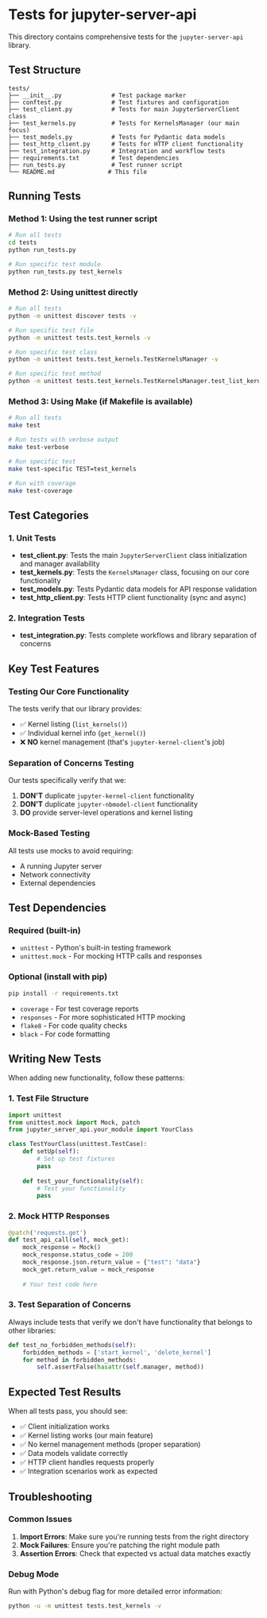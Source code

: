 # Tests for jupyter-server-api

This directory contains comprehensive tests for the `jupyter-server-api` library.

## Test Structure

```
tests/
├── __init__.py              # Test package marker
├── conftest.py              # Test fixtures and configuration  
├── test_client.py           # Tests for main JupyterServerClient class
├── test_kernels.py          # Tests for KernelsManager (our main focus)
├── test_models.py           # Tests for Pydantic data models
├── test_http_client.py      # Tests for HTTP client functionality
├── test_integration.py      # Integration and workflow tests
├── requirements.txt         # Test dependencies
├── run_tests.py             # Test runner script
└── README.md               # This file
```

## Running Tests

### Method 1: Using the test runner script
```bash
# Run all tests
cd tests
python run_tests.py

# Run specific test module
python run_tests.py test_kernels
```

### Method 2: Using unittest directly
```bash
# Run all tests
python -m unittest discover tests -v

# Run specific test file
python -m unittest tests.test_kernels -v

# Run specific test class
python -m unittest tests.test_kernels.TestKernelsManager -v

# Run specific test method
python -m unittest tests.test_kernels.TestKernelsManager.test_list_kernels_success -v
```

### Method 3: Using Make (if Makefile is available)
```bash
# Run all tests
make test

# Run tests with verbose output
make test-verbose

# Run specific test
make test-specific TEST=test_kernels

# Run with coverage
make test-coverage
```

## Test Categories

### 1. Unit Tests
- **test_client.py**: Tests the main `JupyterServerClient` class initialization and manager availability
- **test_kernels.py**: Tests the `KernelsManager` class, focusing on our core functionality
- **test_models.py**: Tests Pydantic data models for API response validation
- **test_http_client.py**: Tests HTTP client functionality (sync and async)

### 2. Integration Tests
- **test_integration.py**: Tests complete workflows and library separation of concerns

## Key Test Features

### Testing Our Core Functionality
The tests verify that our library provides:
- ✅ Kernel listing (`list_kernels()`)
- ✅ Individual kernel info (`get_kernel()`)
- ❌ **NO** kernel management (that's `jupyter-kernel-client`'s job)

### Separation of Concerns Testing
Our tests specifically verify that we:
1. **DON'T** duplicate `jupyter-kernel-client` functionality
2. **DON'T** duplicate `jupyter-nbmodel-client` functionality  
3. **DO** provide server-level operations and kernel listing

### Mock-Based Testing
All tests use mocks to avoid requiring:
- A running Jupyter server
- Network connectivity
- External dependencies

## Test Dependencies

### Required (built-in)
- `unittest` - Python's built-in testing framework
- `unittest.mock` - For mocking HTTP calls and responses

### Optional (install with pip)
```bash
pip install -r requirements.txt
```

- `coverage` - For test coverage reports
- `responses` - For more sophisticated HTTP mocking
- `flake8` - For code quality checks
- `black` - For code formatting

## Writing New Tests

When adding new functionality, follow these patterns:

### 1. Test File Structure
```python
import unittest
from unittest.mock import Mock, patch
from jupyter_server_api.your_module import YourClass

class TestYourClass(unittest.TestCase):
    def setUp(self):
        # Set up test fixtures
        pass
    
    def test_your_functionality(self):
        # Test your functionality
        pass
```

### 2. Mock HTTP Responses
```python
@patch('requests.get')
def test_api_call(self, mock_get):
    mock_response = Mock()
    mock_response.status_code = 200
    mock_response.json.return_value = {"test": "data"}
    mock_get.return_value = mock_response
    
    # Your test code here
```

### 3. Test Separation of Concerns
Always include tests that verify we don't have functionality that belongs to other libraries:

```python
def test_no_forbidden_methods(self):
    forbidden_methods = ['start_kernel', 'delete_kernel']
    for method in forbidden_methods:
        self.assertFalse(hasattr(self.manager, method))
```

## Expected Test Results

When all tests pass, you should see:
- ✅ Client initialization works
- ✅ Kernel listing works (our main feature)
- ✅ No kernel management methods (proper separation)
- ✅ Data models validate correctly
- ✅ HTTP client handles requests properly
- ✅ Integration scenarios work as expected

## Troubleshooting

### Common Issues

1. **Import Errors**: Make sure you're running tests from the right directory
2. **Mock Failures**: Ensure you're patching the right module path
3. **Assertion Errors**: Check that expected vs actual data matches exactly

### Debug Mode
Run with Python's debug flag for more detailed error information:
```bash
python -u -m unittest tests.test_kernels -v
```
